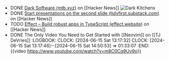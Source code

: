 - DONE [Dark Software (mtb.xyz)](https://news.ycombinator.com/item?id=40671846) on [[Hacker News]]
  ![Dark Kitchens](https://substackcdn.com/image/fetch/w_1456,c_limit,f_webp,q_auto:good,fl_progressive:steep/https%3A%2F%2Fsubstack-post-media.s3.amazonaws.com%2Fpublic%2Fimages%2F49d29ce7-3044-4bce-8c04-7ecd8e0c9ef0_1600x738.png)
- DONE [Start presentations on the second slide (tidyfirst.substack.com)](https://news.ycombinator.com/item?id=40680648) on [[Hacker News]]
- TODO [Effect – Build robust apps in TypeScript (effect.website)](https://news.ycombinator.com/item?id=40682149) on [[Hacker News]]
- DONE The Only Video You Need to Get Started with [[Neovim]] on [[TJ DeVries]]
  :LOGBOOK:
  CLOCK: [2024-06-15 Sat 13:17:32]
  CLOCK: [2024-06-15 Sat 13:17:46]--[2024-06-15 Sat 14:50:53] =>  01:33:07
  :END:
  {{video https://www.youtube.com/watch?v=m8C0Cq9Uv9o}}